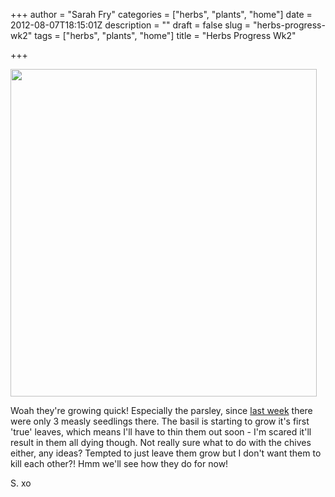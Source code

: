 +++
author = "Sarah Fry"
categories = ["herbs", "plants", "home"]
date = 2012-08-07T18:15:01Z
description = ""
draft = false
slug = "herbs-progress-wk2"
tags = ["herbs", "plants", "home"]
title = "Herbs Progress Wk2"

+++


<a href="https://yayfryday.com/images/2012/08/herbs3.jpg"><img class="aligncenter size-full wp-image-1132" title="herbs3" src="https://yayfryday.com/images/2012/08/herbs3.jpg" alt="" width="490" height="524" /></a>

Woah they're growing quick! Especially the parsley, since <a title="Seedlings" href="http://sweetaspi.co.uk/seedlings/">last week</a> there were only 3 measly seedlings there. The basil is starting to grow it's first 'true' leaves, which means I'll have to thin them out soon - I'm scared it'll result in them all dying though. Not really sure what to do with the chives either, any ideas? Tempted to just leave them grow but I don't want them to kill each other?! Hmm we'll see how they do for now!

S. xo


